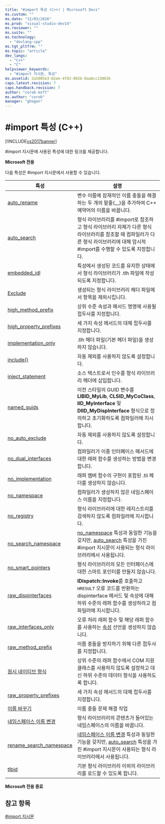 ```yaml
---
title: "#import 특성 (C++) | Microsoft Docs"
ms.custom: ""
ms.date: "12/03/2016"
ms.prod: "visual-studio-dev14"
ms.reviewer: ""
ms.suite: ""
ms.technology: 
  - "devlang-cpp"
ms.tgt_pltfrm: ""
ms.topic: "article"
dev_langs: 
  - "C++"
  - "C"
helpviewer_keywords: 
  - "#import 지시문, 특성"
ms.assetid: 2a5085e3-82ee-4f83-892b-0aa6cc13863b
caps.latest.revision: 7
caps.handback.revision: 7
author: "corob-msft"
ms.author: "corob"
manager: "ghogen"
---
```

# #import 특성 (C++)
[!INCLUDE[vs2017banner](../assembler/inline/includes/vs2017banner.md)]

\#import 지시문에 사용된 특성에 대한 링크를 제공합니다.  
  
 **Microsoft 전용**  
  
 다음 특성은 \#import 지시문에서 사용할 수 있습니다.  
  
|특성|설명|  
|--------|--------|  
|[auto\_rename](../preprocessor/auto-rename.md)|변수 이름에 잠재적인 이름 충돌을 해결하는 두 개의 밑줄\(\_\_\)을 추가하여 C\+\+ 예약어의 이름을 바꿉니다.|  
|[auto\_search](../preprocessor/auto-search.md)|형식 라이브러리를 \#import로 참조하고 형식 라이브러리 자체가 다른 형식 라이브러리를 참조할 때 컴파일러가 다른 형식 라이브러리에 대해 암시적 \#import를 수행할 수 있도록 지정합니다.|  
|[embedded\_idl](../preprocessor/embedded-idl.md)|특성에서 생성된 코드를 유지한 상태에서 형식 라이브러리가 .tlh 파일에 작성되도록 지정합니다.|  
|[Exclude](../preprocessor/exclude-hash-import.md)|생성되는 형식 라이브러리 헤더 파일에서 항목을 제외시킵니다.|  
|[high\_method\_prefix](../preprocessor/high-method-prefix.md)|상위 수준 속성과 메서드 명명에 사용될 접두사를 지정합니다.|  
|[high\_property\_prefixes](../preprocessor/high-property-prefixes.md)|세 가지 속성 메서드의 대체 접두사를 지정합니다.|  
|[implementation\_only](../preprocessor/implementation-only.md)|.tlh 헤더 파일\(기본 헤더 파일\)을 생성하지 않습니다.|  
|[include\(\)](../preprocessor/include-parens.md)|자동 제외를 사용하지 않도록 설정합니다.|  
|[inject\_statement](../preprocessor/inject-statement.md)|소스 텍스트로서 인수를 형식 라이브러리 헤더에 삽입합니다.|  
|[named\_guids](../preprocessor/named-guids.md)|이전 스타일의 GUID 변수를 **LIBID\_MyLib**, **CLSID\_MyCoClass**, **IID\_MyInterface** 및 **DIID\_MyDispInterface** 형식으로 정의하고 초기화하도록 컴파일러에 지시합니다.|  
|[no\_auto\_exclude](../preprocessor/no-auto-exclude.md)|자동 제외를 사용하지 않도록 설정합니다.|  
|[no\_dual\_interfaces](../preprocessor/no-dual-interfaces.md)|컴파일러가 이중 인터페이스 메서드에 대한 래퍼 함수를 생성하는 방법을 변경합니다.|  
|[no\_implementation](../preprocessor/no-implementation.md)|래퍼 멤버 함수의 구현이 포함된 .tli 헤더를 생성하지 않습니다.|  
|[no\_namespace](../preprocessor/no-namespace.md)|컴파일러가 생성하지 않은 네임스페이스 이름을 지정합니다.|  
|[no\_registry](../preprocessor/no-registry.md)|형식 라이브러리에 대한 레지스트리를 검색하지 않도록 컴파일러에 지시합니다.|  
|[no\_search\_namespace](../preprocessor/no-search-namespace.md)|[no\_namespace](../preprocessor/no-namespace.md) 특성과 동일한 기능을 갖지만, [auto\_search](../preprocessor/auto-search.md) 특성을 가진 \#import 지시문이 사용되는 형식 라이브러리에서 사용됩니다.|  
|[no\_smart\_pointers](../preprocessor/no-smart-pointers.md)|형식 라이브러리의 모든 인터페이스에 대한 스마트 포인터를 만들지 않습니다.|  
|[raw\_dispinterfaces](../preprocessor/raw-dispinterfaces.md)|**IDispatch::Invoke**를 호출하고 `HRESULT` 오류 코드를 반환하는 dispinterface 메서드 및 속성에 대해 하위 수준의 래퍼 함수를 생성하라고 컴파일러에 지시합니다.|  
|[raw\_interfaces\_only](../preprocessor/raw-interfaces-only.md)|오류 처리 래퍼 함수 및 해당 래퍼 함수를 사용하는 [속성](../cpp/property-cpp.md) 선언을 생성하지 않습니다.|  
|[raw\_method\_prefix](../preprocessor/raw-method-prefix.md)|이름 충돌을 방지하기 위해 다른 접두사를 지정합니다.|  
|[원시 네이티브 형식](../preprocessor/raw-native-types.md)|상위 수준의 래퍼 함수에서 COM 지원 클래스를 사용하지 않도록 설정하고 대신 하위 수준의 데이터 형식을 사용하도록 합니다.|  
|[raw\_property\_prefixes](../preprocessor/raw-property-prefixes.md)|세 가지 속성 메서드의 대체 접두사를 지정합니다.|  
|[이름 바꾸기](../preprocessor/rename-hash-import.md)|이름 충돌 문제 해결 작업|  
|[네임스페이스 이름 변경](../preprocessor/rename-namespace.md)|형식 라이브러리의 콘텐츠가 들어있는 네임스페이스의 이름을 바꿉니다.|  
|[rename\_search\_namespace](../preprocessor/rename-search-namespace.md)|[네임스페이스 이름 변경](../preprocessor/rename-namespace.md) 특성과 동일한 기능을 갖지만, [auto\_search](../preprocessor/auto-search.md) 특성을 가진 \#import 지시문이 사용되는 형식 라이브러리에서 사용됩니다.|  
|[tlbid](../preprocessor/tlbid.md)|기본 형식 라이브러리 이외의 라이브러리를 로드할 수 있도록 합니다.|  
  
 **Microsoft 전용 종료**  
  
## 참고 항목  
 [\#import 지시문](../preprocessor/hash-import-directive-cpp.md)